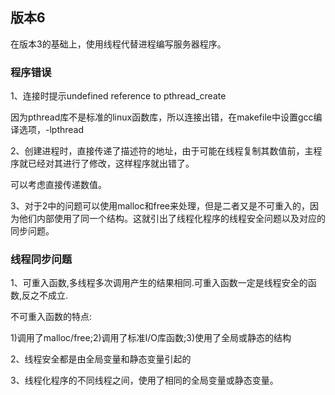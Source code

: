 ## 版本6

在版本3的基础上，使用线程代替进程编写服务器程序。

### 程序错误

1、连接时提示undefined reference to pthread_create 

因为pthread库不是标准的linux函数库，所以连接出错，在makefile中设置gcc编译选项，-lpthread

2、创建进程时，直接传递了描述符的地址，由于可能在线程复制其数值前，主程序就已经对其进行了修改，这样程序就出错了。

可以考虑直接传递数值。

3、对于2中的问题可以使用malloc和free来处理，但是二者又是不可重入的，因为他们内部使用了同一个结构。这就引出了线程化程序的线程安全问题以及对应的同步问题。


### 线程同步问题

1、可重入函数,多线程多次调用产生的结果相同.可重入函数一定是线程安全的函数,反之不成立.

不可重入函数的特点:

1)调用了malloc/free;2)调用了标准I/O库函数;3)使用了全局或静态的结构

2、线程安全都是由全局变量和静态变量引起的

3、线程化程序的不同线程之间，使用了相同的全局变量或静态变量。
